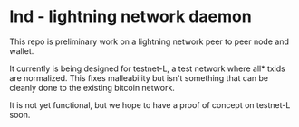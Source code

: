 # lnd - lightning network daemon

This repo is preliminary work on a lightning network peer to peer node and wallet.

It currently is being designed for testnet-L, a test network where all* txids are normalized.  This fixes malleability but isn't something that can be cleanly done to the existing bitcoin network.

It is not yet functional, but we hope to have a proof of concept on testnet-L soon.

